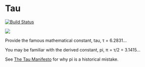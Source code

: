 # Tau

[![Build Status](https://travis-ci.org/FranklinChen/rust-tau.png)](https://travis-ci.org/FranklinChen/rust-tau)

[![](http://meritbadge.herokuapp.com/tau)](https://crates.io/crates/tau)

Provide the famous mathematical constant, tau, τ = 6.2831...

You may be familiar with the derived constant, pi, π = τ/2 = 3.1415...

See [The Tau Manifesto](http://tauday.com/) for why pi is a historical mistake.
